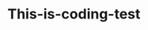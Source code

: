 # This-is-coding-test
     
  
   
 
   
    
        
           
                 
                
                 
   
                
           
            
         
      
    

